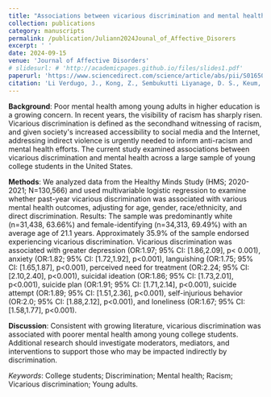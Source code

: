 ```yaml
---
title: "Associations between vicarious discrimination and mental health among young adult college students: Findings from the 2020–2021 Healthy Minds Study"
collection: publications
category: manuscripts
permalink: /publication/Juliann2024Jounal_of_Affective_Disorers
excerpt: ' '
date: 2024-09-15
venue: 'Journal of Affective Disorders'
# slidesurl: # 'http://academicpages.github.io/files/slides1.pdf'
paperurl: 'https://www.sciencedirect.com/science/article/abs/pii/S0165032724010140'
citation: 'Li Verdugo, J., Kong, Z., Sembukutti Liyanage, D. S., Keum, B. T., Moody, M. D., & Oh, H. Y. (2024). Associations between vicarious discrimination and mental health among young adult college students: Findings from the 2020-2021 Healthy Minds Study. <i>Journal of Affective Disorders</i>, 361, 760–767. https://doi.org/10.1016/j.jad.2024.06.082.'
---
```


**Background**: Poor mental health among young adults in higher education is a growing concern. In recent years, the visibility of racism has sharply risen. Vicarious discrimination is defined as the secondhand witnessing of racism, and given society's increased accessibility to social media and the Internet, addressing indirect violence is urgently needed to inform anti-racism and mental health efforts. The current study examined associations between vicarious discrimination and mental health across a large sample of young college students in the United States.

**Methods**: We analyzed data from the Healthy Minds Study (HMS; 2020-2021; N=130,566) and used multivariable logistic regression to examine whether past-year vicarious discrimination was associated with various mental health outcomes, adjusting for age, gender, race/ethnicity, and direct discrimination.
Results: The sample was predominantly white (n=31,438, 63.66%) and female-identifying (n=34,313, 69.49%) with an average age of 21.1 years. Approximately 35.9% of the sample endorsed experiencing vicarious discrimination. Vicarious discrimination was associated with greater depression (OR:1.97; 95% CI: [1.86,2.09], p< 0.001), anxiety (OR:1.82; 95% CI: [1.72,1.92], p<0.001), languishing (OR:1.75; 95% CI: [1.65,1.87], p<0.001), perceived need for treatment (OR:2.24; 95% CI: [2.10,2.40], p<0.001), suicidal ideation (OR:1.86; 95% CI: [1.73,2.01], p<0.001), suicide plan (OR:1.91; 95% CI: [1.71,2.14], p<0.001), suicide attempt (OR:1.89; 95% CI: [1.51,2.36], p<0.001), self-injurious behavior (OR:2.0; 95% CI: [1.88,2.12], p<0.001), and loneliness (OR:1.67; 95% CI: [1.58,1.77], p<0.001).

**Discussion**: Consistent with growing literature, vicarious discrimination was associated with poorer mental health among young college students. Additional research should investigate moderators, mediators, and interventions to support those who may be impacted indirectly by discrimination.

*Keywords*: College students; Discrimination; Mental health; Racism; Vicarious discrimination; Young adults.